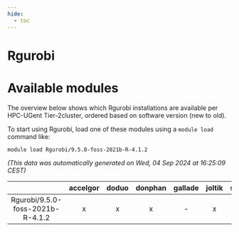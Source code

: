 ```yaml
---
hide:
  - toc
---
```


Rgurobi
=======

# Available modules


The overview below shows which Rgurobi installations are available per HPC-UGent Tier-2cluster, ordered based on software version (new to old).

To start using Rgurobi, load one of these modules using a `module load` command like:

```shell
module load Rgurobi/9.5.0-foss-2021b-R-4.1.2
```

*(This data was automatically generated on Wed, 04 Sep 2024 at 16:25:09 CEST)*  

| |accelgor|doduo|donphan|gallade|joltik|shinx|skitty|
| :---: | :---: | :---: | :---: | :---: | :---: | :---: | :---: |
|Rgurobi/9.5.0-foss-2021b-R-4.1.2|x|x|x|-|x|-|x|

